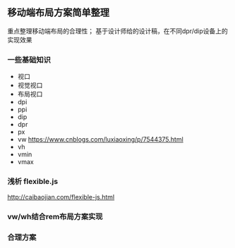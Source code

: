 ## 移动端布局方案简单整理

重点整理移动端布局的合理性；
基于设计师给的设计稿，在不同dpr/dip设备上的实现效果

### 一些基础知识

* 视口
* 视觉视口
* 布局视口
* dpi
* ppi
* dip
* dpr
* px
* vw https://www.cnblogs.com/luxiaoxing/p/7544375.html
* vh 
* vmin
* vmax

### 浅析 flexible.js 
http://caibaojian.com/flexible-js.html

### vw/wh结合rem布局方案实现

### 合理方案